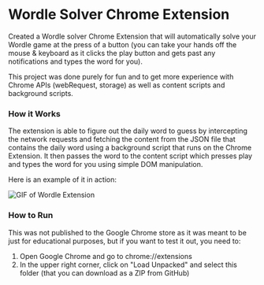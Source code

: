 # Wordle Solver Chrome Extension

Created a Wordle solver Chrome Extension that will automatically solve your Wordle game at the press of a button (you can take your hands off the mouse & keyboard as it clicks the play button and gets past any notifications and types the word for you).

This project was done purely for fun and to get more experience with Chrome APIs (webRequest, storage) as well as content scripts and background scripts.

### How it Works

The extension is able to figure out the daily word to guess by intercepting the network requests and fetching the content from the JSON file that contains the daily word using a background script that runs on the Chrome Extension. It then passes the word to the content script which presses play and types the word for you using simple DOM manipulation.

Here is an example of it in action:

![GIF of Wordle Extension](https://imgur.com/xSWvv5S.gif)

### How to Run

This was not published to the Google Chrome store as it was meant to be just for educational purposes, but if you want to test it out, you need to:

1. Open Google Chrome and go to chrome://extensions
2. In the upper right corner, click on "Load Unpacked" and select this folder (that you can download as a ZIP from GitHub)
